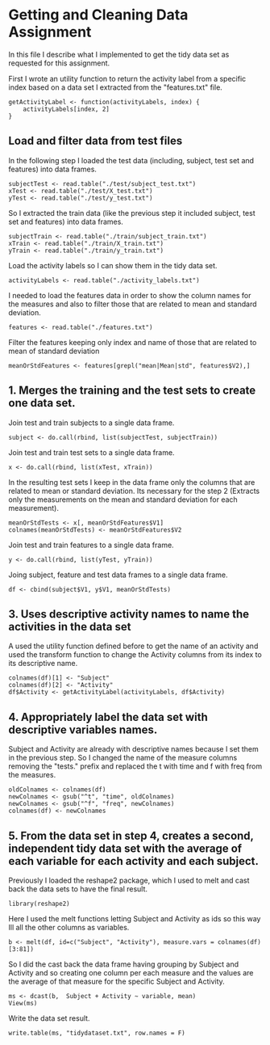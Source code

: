 # Getting and Cleaning Data Assignment

In this file I describe what I implemented to get the tidy data set as requested for this assignment.

First I wrote an utility function to return the activity label from a specific index based on a data set I extracted from the "features.txt" file.

```{r eval=false}
getActivityLabel <- function(activityLabels, index) {
    activityLabels[index, 2]
}
```

## Load and filter data from test files

In the following step I loaded the test data (including, subject, test set and features) into data frames.

```{r eval=false}
subjectTest <- read.table("./test/subject_test.txt")
xTest <- read.table("./test/X_test.txt")
yTest <- read.table("./test/y_test.txt")
```

So I extracted the train data (like the previous step it included subject, test set and features) into data frames.

```{r eval=false}
subjectTrain <- read.table("./train/subject_train.txt")
xTrain <- read.table("./train/X_train.txt")
yTrain <- read.table("./train/y_train.txt")
```

Load the activity labels so I can show them in the tidy data set.
```{r eval=false}
activityLabels <- read.table("./activity_labels.txt")
```

I needed to load the features data in order to show the column names for the measures and also to filter those that are related to mean and standard deviation.
```{r eval=false}
features <- read.table("./features.txt")
```

Filter the features keeping only index and name of those that are related to mean of standard deviation
```{r eval=false}
meanOrStdFeatures <- features[grepl("mean|Mean|std", features$V2),]
```

## 1. Merges the training and the test sets to create one data set.

Join test and train subjects to a single data frame.
```{r eval=false}
subject <- do.call(rbind, list(subjectTest, subjectTrain))
```

Join test and train test sets to a single data frame.
```{r eval=false}
x <- do.call(rbind, list(xTest, xTrain))
```

In the resulting test sets I keep in the data frame only the columns that are related to mean or standard deviation. Its necessary for the step 2 (Extracts only the measurements on the mean and standard deviation for each measurement).

```{r eval=false}
meanOrStdTests <- x[, meanOrStdFeatures$V1]
colnames(meanOrStdTests) <- meanOrStdFeatures$V2
```

Join test and train features to a single data frame.
```{r eval=false}
y <- do.call(rbind, list(yTest, yTrain))
```

Joing subject, feature and test data frames to a single data frame.
```{r eval=false}
df <- cbind(subject$V1, y$V1, meanOrStdTests)
```

## 3. Uses descriptive activity names to name the activities in the data set
A used the utility function defined before to get the name of an activity and used the transform function to change the Activity columns from its index to its descriptive name.
```{r eval=false}
colnames(df)[1] <- "Subject"
colnames(df)[2] <- "Activity"
df$Activity <- getActivityLabel(activityLabels, df$Activity)
```

## 4. Appropriately label the data set with descriptive variables names.
Subject and Activity are already with descriptive names because I set them in the previous step. So I changed the name of the measure columns removing the "tests." prefix and replaced the t with time and f with freq from the measures.
```{r eval=false}
oldColnames <- colnames(df)
newColnames <- gsub("^t", "time", oldColnames)
newColnames <- gsub("^f", "freq", newColnames)
colnames(df) <- newColnames
```

## 5. From the data set in step 4, creates a second, independent tidy data set with the average of each variable for each activity and each subject.
Previously I loaded the reshape2 package, which I used to melt and cast back the data sets to have the final result.
```{r eval=false}
library(reshape2)
```

Here I used the melt functions letting Subject and Activity as ids so this way Ill all the other columns as variables.
```{r eval=false}
b <- melt(df, id=c("Subject", "Activity"), measure.vars = colnames(df)[3:81])
```

So I did the cast back the data frame having grouping by Subject and Activity and so creating one column per each measure and the values are the average of that measure for the specific Subject and Activity.
```{r eval=false}
ms <- dcast(b,  Subject + Activity ~ variable, mean)
View(ms)
```

Write the data set result.
```{r eval=false}
write.table(ms, "tidydataset.txt", row.names = F)
```
